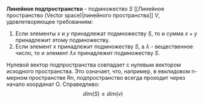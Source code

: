 **Линейное подпространство** - подмножество $S$ [[Линейное пространство (Vector space)|линейного пространcтва]] $V$, удовлетворяющее требованиям:
1. Если элементы $x$ и $y$ принадлежат подмножеству $S$, то и сумма $x + y$ принадлежит этому подмножеству.
2. Если элемент $x$ принадлежит подмножеству $S$, а $λ$ - вещественное число, то и элемент $λx$ принадлежит подмножеству $S$.

Нулевой вектор подпространства совпадает с нулевым вектором исходного пространства. Это означает, что, например, в евклидовом n-мерном пространстве Rn, подпространство всегда проходит через начало координат O. Справедливо:$$dim(S) \leq dim(v)$$